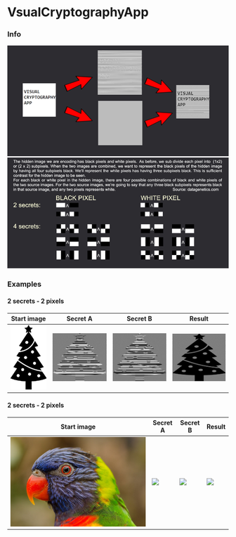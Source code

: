 # VsualCryptographyApp
### Info
![Start information](VisualCryptographyApp/VisualCryptographyApp/start.png)  
![Secrets information](VisualCryptographyApp/VisualCryptographyApp/help.png)  

### Examples
#### 2 secrets - 2 pixels
Start image | Secret A | Secret B | Result
------------ | ------------- | ------------- | -------------
![](Examples/example_1.bmp) | ![](Examples/example_1_A.bmp) | ![](Examples/example_1_B.bmp) | ![](Examples/example_1_resutl.bmp)


#### 2 secrets - 2 pixels
Start image | Secret A | Secret B | Result
------------ | ------------- | ------------- | -------------
![](Examples/example_2.bmp) | ![](Examples/example_2_A.bmp) | ![](Examples/example_2_B.bmp) | ![](Examples/example_2_resutl.bmp)
